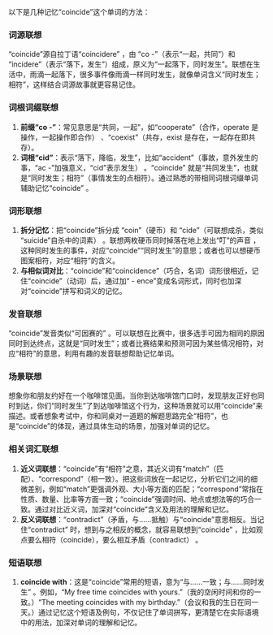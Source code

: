 以下是几种记忆“coincide”这个单词的方法：

### 词源联想
“coincide”源自拉丁语“coincidere” ，由 “co -”（表示“一起，共同”）和 “incidere”（表示“落下，发生”）组成，原义为“一起落下，同时发生”。联想在生活中，雨滴一起落下，很多事件像雨滴一样同时发生，就像单词含义“同时发生；相符”，这样结合词源故事就更容易记住。

### 词根词缀联想
1. **前缀“co -”**：常见意思是“共同，一起”，如“cooperate”（合作，operate 是操作，一起操作即合作） 、“coexist”（共存，exist 是存在，一起存在即共存）。
2. **词根“cid”**：表示“落下，降临，发生”，比如“accident”（事故，意外发生的事，“ac -”加强意义，“cid”表示发生） 。“coincide” 就是“共同发生”，也就是“同时发生；相符”（事情发生的点相符）。通过熟悉的带相同词根词缀单词辅助记忆“coincide” 。

### 词形联想
1. **拆分记忆**：把“coincide”拆分成 “coin”（硬币）和 “cide”（可联想成杀，类似 “suicide”自杀中的词素） 。联想两枚硬币同时掉落在地上发出“叮”的声音 ，这种同时发生的事件，对应“coincide”“同时发生”的意思；或者也可以想硬币图案相符，对应“相符”的含义。
2. **与相似词对比**：“coincide”和“coincidence”（巧合，名词）词形很相近，记住“coincide”（动词）后，通过加“ - ence”变成名词形式，同时也加深对“coincide”拼写和词义的记忆。

### 发音联想
“coincide”发音类似“可因赛的” 。可以联想在比赛中，很多选手可因为相同的原因同时到达终点，这就是“同时发生”；或者比赛结果和预测可因为某些情况相符，对应“相符”的意思，利用有趣的发音联想帮助记忆单词。

### 场景联想
想象你和朋友约好在一个咖啡馆见面。当你到达咖啡馆门口时，发现朋友正好也同时到达，你们“同时发生”了到达咖啡馆这个行为，这种场景就可以用“coincide”来描述。或者想象考试中，你和同桌对一道题的解题思路完全“相符”，也是“coincide”的体现，通过具体生动的场景，加强对单词的记忆。

### 相关词汇联想
1. **近义词联想**：“coincide”有“相符”之意，其近义词有“match”（匹配）、“correspond”（相一致）。把这些词放在一起记忆，分析它们之间的细微差别，例如“match”更强调外观、大小等方面的匹配；“correspond”常指在性质、数量、比率等方面一致；“coincide”强调时间、地点或想法等的巧合一致。通过对比近义词，加深对“coincide”含义及用法的理解和记忆。
2. **反义词联想**：“contradict”（矛盾，与……抵触）与“coincide”意思相反。当记住“contradict” 时，想到与之相反的概念，就容易联想到“coincide” ，比如观点要么相符（coincide），要么相互矛盾（contradict） 。

### 短语联想
1. **coincide with**：这是“coincide”常用的短语，意为“与……一致；与……同时发生” 。例如，“My free time coincides with yours.”（我的空闲时间和你的一致。）“The meeting coincides with my birthday.”（会议和我的生日在同一天。）通过记忆这个短语及例句，不仅记住了单词拼写，更清楚它在实际语境中的用法，加深对单词的理解和记忆。 
